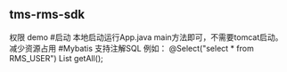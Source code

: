 ## tms-rms-sdk
权限 demo
#启动
   本地启动运行App.java main方法即可，不需要tomcat启动。减少资源占用
#Mybatis
  支持注解SQL 例如：
        @Select("select * from RMS_USER")
    	List<User> getAll();

